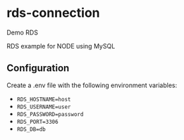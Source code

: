 # rds-connection
Demo RDS

RDS example for NODE using MySQL

## Configuration
Create a .env file with the following environment variables:
- `RDS_HOSTNAME=host`
- `RDS_USERNAME=user`
- `RDS_PASSWORD=password`
- `RDS_PORT=3306`
- `RDS_DB=db`
